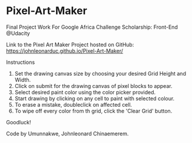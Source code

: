 # Pixel-Art-Maker
Final Project Work For Google Africa Challenge Scholarship: Front-End @Udacity

Link to the Pixel Art Maker Project hosted on GitHub: https://johnleonarduc.github.io/Pixel-Art-Maker/

Instructions

1) Set the drawing canvas size by choosing your desired Grid Height and Width.
2) Click on submit for the drawing canvas of pixel blocks to appear.
3) Select desired paint color using the color picker provided.
4) Start drawing by clicking on any cell to paint with selected colour.
5) To erase a mistake, doubleclick on affected cell.
6) To wipe off every color from th grid, click the 'Clear Grid' button.

Goodluck!

Code by Umunnakwe, Johnleonard Chinaemerem.